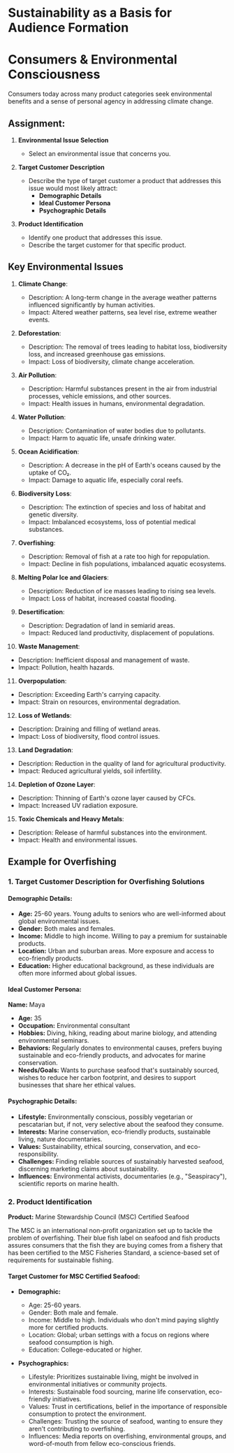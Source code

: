 # Sustainability as a Basis for Audience Formation

# Consumers & Environmental Consciousness 

Consumers today across many product categories seek environmental benefits and a sense of personal agency in addressing climate change.

## Assignment:

1. **Environmental Issue Selection**
   - Select an environmental issue that concerns you.

2. **Target Customer Description**
   - Describe the type of target customer a product that addresses this issue would most likely attract:
     - **Demographic Details**
     - **Ideal Customer Persona**
     - **Psychographic Details**

3. **Product Identification**
   - Identify one product that addresses this issue.
   - Describe the target customer for that specific product.
  
## Key Environmental Issues

1. **Climate Change**: 
   - Description: A long-term change in the average weather patterns influenced significantly by human activities.
   - Impact: Altered weather patterns, sea level rise, extreme weather events.

2. **Deforestation**: 
   - Description: The removal of trees leading to habitat loss, biodiversity loss, and increased greenhouse gas emissions.
   - Impact: Loss of biodiversity, climate change acceleration.

3. **Air Pollution**: 
   - Description: Harmful substances present in the air from industrial processes, vehicle emissions, and other sources.
   - Impact: Health issues in humans, environmental degradation.

4. **Water Pollution**: 
   - Description: Contamination of water bodies due to pollutants.
   - Impact: Harm to aquatic life, unsafe drinking water.

5. **Ocean Acidification**: 
   - Description: A decrease in the pH of Earth's oceans caused by the uptake of CO₂.
   - Impact: Damage to aquatic life, especially coral reefs.

6. **Biodiversity Loss**: 
   - Description: The extinction of species and loss of habitat and genetic diversity.
   - Impact: Imbalanced ecosystems, loss of potential medical substances.

7. **Overfishing**: 
   - Description: Removal of fish at a rate too high for repopulation.
   - Impact: Decline in fish populations, imbalanced aquatic ecosystems.

8. **Melting Polar Ice and Glaciers**: 
   - Description: Reduction of ice masses leading to rising sea levels.
   - Impact: Loss of habitat, increased coastal flooding.

9. **Desertification**: 
   - Description: Degradation of land in semiarid areas.
   - Impact: Reduced land productivity, displacement of populations.

10. **Waste Management**: 
   - Description: Inefficient disposal and management of waste.
   - Impact: Pollution, health hazards.

11. **Overpopulation**: 
   - Description: Exceeding Earth's carrying capacity.
   - Impact: Strain on resources, environmental degradation.

12. **Loss of Wetlands**: 
   - Description: Draining and filling of wetland areas.
   - Impact: Loss of biodiversity, flood control issues.

13. **Land Degradation**: 
   - Description: Reduction in the quality of land for agricultural productivity.
   - Impact: Reduced agricultural yields, soil infertility.

14. **Depletion of Ozone Layer**: 
   - Description: Thinning of Earth's ozone layer caused by CFCs.
   - Impact: Increased UV radiation exposure.

15. **Toxic Chemicals and Heavy Metals**: 
   - Description: Release of harmful substances into the environment.
   - Impact: Health and environmental issues.


## Example for Overfishing 

### 1. Target Customer Description for Overfishing Solutions

#### Demographic Details:
- **Age:** 25-60 years. Young adults to seniors who are well-informed about global environmental issues.
- **Gender:** Both males and females.
- **Income:** Middle to high income. Willing to pay a premium for sustainable products.
- **Location:** Urban and suburban areas. More exposure and access to eco-friendly products.
- **Education:** Higher educational background, as these individuals are often more informed about global issues.

#### Ideal Customer Persona:
**Name:** Maya

- **Age:** 35
- **Occupation:** Environmental consultant
- **Hobbies:** Diving, hiking, reading about marine biology, and attending environmental seminars.
- **Behaviors:** Regularly donates to environmental causes, prefers buying sustainable and eco-friendly products, and advocates for marine conservation.
- **Needs/Goals:** Wants to purchase seafood that's sustainably sourced, wishes to reduce her carbon footprint, and desires to support businesses that share her ethical values.

#### Psychographic Details:
- **Lifestyle:** Environmentally conscious, possibly vegetarian or pescatarian but, if not, very selective about the seafood they consume.
- **Interests:** Marine conservation, eco-friendly products, sustainable living, nature documentaries.
- **Values:** Sustainability, ethical sourcing, conservation, and eco-responsibility.
- **Challenges:** Finding reliable sources of sustainably harvested seafood, discerning marketing claims about sustainability.
- **Influences:** Environmental activists, documentaries (e.g., "Seaspiracy"), scientific reports on marine health.

### 2. Product Identification

**Product:** Marine Stewardship Council (MSC) Certified Seafood

The MSC is an international non-profit organization set up to tackle the problem of overfishing. Their blue fish label on seafood and fish products assures consumers that the fish they are buying comes from a fishery that has been certified to the MSC Fisheries Standard, a science-based set of requirements for sustainable fishing.

#### Target Customer for MSC Certified Seafood:
- **Demographic:** 
  - Age: 25-60 years.
  - Gender: Both male and female.
  - Income: Middle to high. Individuals who don't mind paying slightly more for certified products.
  - Location: Global; urban settings with a focus on regions where seafood consumption is high.
  - Education: College-educated or higher.

- **Psychographics:** 
  - Lifestyle: Prioritizes sustainable living, might be involved in environmental initiatives or community projects.
  - Interests: Sustainable food sourcing, marine life conservation, eco-friendly initiatives.
  - Values: Trust in certifications, belief in the importance of responsible consumption to protect the environment.
  - Challenges: Trusting the source of seafood, wanting to ensure they aren't contributing to overfishing.
  - Influences: Media reports on overfishing, environmental groups, and word-of-mouth from fellow eco-conscious friends.



